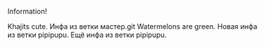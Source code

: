 Information!

Khajits cute.
Инфа из ветки мастер.git
Watermelons are green.
Новая инфа из ветки pipipupu.
Ещё инфа из ветки pipipupu.
